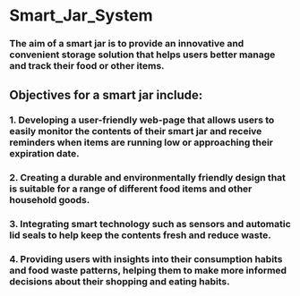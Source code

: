 # Smart_Jar_System
### The aim of a smart jar is to provide an innovative and convenient storage solution that helps users better manage and track their food or other items.
## Objectives for a smart jar include:
### 1. Developing a user-friendly web-page that allows users to easily monitor the contents of their smart jar and receive reminders when items are running low or approaching their expiration date.
### 2. Creating a durable and environmentally friendly design that is suitable for a range of different food items and other household goods.
### 3. Integrating smart technology such as sensors and automatic lid seals to help keep the contents fresh and reduce waste.
### 4. Providing users with insights into their consumption habits and food waste patterns, helping them to make more informed decisions about their shopping and eating habits.
